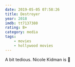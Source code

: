 ```yaml
---
date: 2019-05-05 07:58:26
title: Destroyer
year: 2018
imdb: tt7137380
rating: B+
category: media
tags:
    - movies
    - hollywood movies
---
```


A bit tedious. Nicole Kidman is 💯

